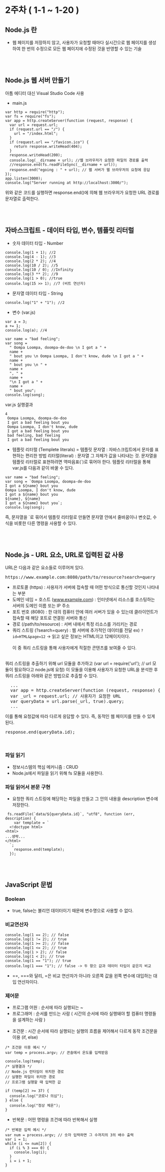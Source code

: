 # 2주차 ( 1-1 ~ 1-20 )

## Node.js 란
- 웹 페이지를 저장하지 않고, 사용자가 요청할 때마다 실시간으로 웹 페이지를 생성하여 한 번의 수정으로 모든 웹 페이지에 수정된 것을 반영할 수 있는 기술

<br><br>
## Node.js 웹 서버 만들기 
아톰 에디터 대신 Visual Studio Code 사용
- main.js
```
var http = require("http");
var fs = require("fs");
var app = http.createServer(function (request, response) {
  var url = request.url;
  if (request.url == "/") {
    url = "/index.html";
  }
  if (request.url == "/favicon.ico") {
    return response.writeHead(404);
  }
  response.writeHead(200);
  console.log(__dirname + url); //웹 브라우저가 요청한 파일의 경로를 출력
  //response.end(fs.readFileSync(__dirname + url));
  response.end("egoing : " + url); // 웹 서버가 웹 브라우저의 요청에 응답
});
app.listen(3000);
console.log("Server running at http://localhost:3000/");
```
위와 같은 코드를 실행하면 response.end()에 의해 웹 브라우저가 요청한 URL 경로를 문자열로 출력한다.

<br><br>
## 자바스크립트 - 데이터 타입, 변수, 템플릿 리터럴
- 숫자 데이터 타입 - Number
```
console.log(1 + 1); //2
console.log(4 - 1); //3
console.log(2 * 2); //4
console.log(10 / 2); //5
console.log(10 / 0); //Infinity
console.log(3 ** 2); //9
console.log(1 > 0); //true
console.log(15 >> 1); //7 (비트 연산자)
```
- 문자열 데이터 타입 - String
```
console.log("1" + "1"); //2
```
- 변수 (var.js)
```
var a = 3;
a += 1;
console.log(a); //4

var name = "bad feeling";
var song =
  " Oompa Loompa, doompa-de-doo \n I got a " +
  name +
  " bout you \n Oompa Loompa, I don't know, dude \n I got a " +
  name +
  " bout you \n " +
  name +
  ", " +
  name +
  "\n I got a " +
  name +
  " bout you";
console.log(song);
```
var.js 실행결과
```
4
 Oompa Loompa, doompa-de-doo 
 I got a bad feeling bout you
 Oompa Loompa, I don't know, dude
 I got a bad feeling bout you
 bad feeling, bad feeling
 I got a bad feeling bout you
```
- 템플릿 리터럴 (Templete literals) = 템플릿 문자열 : 자바스크립트에서 문자를 표현하는 편리한 방법
리터럴(literal) : 문자열 그 자체가 값을 나타내는 것. 문자열을 템플릿 리터럴로 표현하려면 역따음표(`)로 묶어야 한다.
템플릿 리터럴을 통해 var.js를 다음과 같이 바꿀 수 있다.
```
var name = "bad feeling";
var song = `Oompa Loompa, doompa-de-doo
I got a ${name} bout you
Oompa Loompa, I don't know, dude
I got a ${name} bout you 
${name}, ${name}
I got a ${name} bout you`;
console.log(song);
```
즉, 문자열을 `로 묶어서 템플릿 리터럴로 만들면 문자열 안에서 줄바꿈이나 변숫값, 수식을 비롯한 다른 명령을 사용할 수 있다.

<br><br>
## Node.js - URL 요소, URL로 입력된 값 사용
URL은 다음과 같은 요소들로 이루어져 있다.  
<pre>https://www.example.com:8080/path/to/resource?search=query</pre>
- 프로토콜 (https) : 사용자가 서버에 접속할 때 어떤 방식으로 통신할 것인지 나타내는 부분
- 도메인 네임 = 호스트 (www.example.com) : 인터넷에서 리소스를 호스팅하는 서버의 도메인 이름 또는 IP 주소
- 포트 번호 (8080) : 한 대의 컴퓨터 안에 여러 서버가 있을 수 있는데 클라이언트가 접속할 때 해당 포트로 연결된 서버와 통신
- 경로 (/path/to/resource) : 서버 내에서 특정 리소스를 가리키는 경로
- 쿼리 스트링 (?search=query) : 웹 서버에 추가적인 데이터를 전달
ex) ```?id=HTML&page=12``` -> 읽고 싶은 정보는 HTML이고 12페이지이다. <br><br>
이 중 쿼리 스트링을 통해 사용자에게 적절한 콘텐츠를 보여줄 수 있다.

<br>
쿼리 스트링을 추출하기 위해 url 모듈을 추가하고 (var url = require('url'); // url 모듈이 필요하다고 node.js에 요청)  
이 모듈을 이용해 사용자가 요청한 URL을 분석한 후 쿼리 스트링을 아래와 같은 방법으로 추출할 수 있다.
<pre>
  ...
  var app = http.createServer(function (request, response) {
  var _url = request.url; // 사용자가 요청한 URL
  var queryData = url.parse(_url, true).query;
  ...
</pre>


이를 통해 요청값에 따라 다르게 응답할 수 있다. 즉, 동적인 웹 페이지를 만들 수 있게 된다.
<pre>response.end(queryData.id); </pre>  
<br>

### 파일 읽기
- 정보시스템의 핵심 메커니즘 : CRUD
- Node.js에서 파일을 읽기 위해 fs 모듈을 사용한다.

### 파일 읽어서 본문 구현
- 요청한 쿼리 스트링에 해당하는 파일을 만들고 그 안의 내용을 description 변수에 저장한다.
```
 fs.readFile(`data/${queryData.id}`, "utf8", function (err, description) {
    var template = `
  <!doctype html> 
<html>
...생략...
</html>
  `;
    response.end(template);
  });
```


<br><br>
## JavaScript 문법
### Boolean
- true, false는 불리언 데이터이기 때문에 변수명으로 사용할 수 없다.
### 비교연산자
```
console.log(1 == 2); // false
console.log(1 != 2); // true
console.log(1 >= 2); // false
console.log(1 <= 2); // true
console.log(1 > 2); // false
console.log(1 < 2); // true
console.log(1 == "1"); // true
console.log(1 === "1"); // false -> 두 항으 값과 데이터 타입이 같은지 비교
```
- ==, ===와 달리, =은 비교 연산자가 아니라 오른쪽 값을 왼쪽 변수에 대입하는 대입 연산자이다.
### 제어문
- 프로그램 어원 : 순서에 따라 실행되는 ~
- 프로그래머 : 순서를 만드는 사람 ( 시간의 순서에 따라 실행돼야 할 컴퓨터 명령들을 설계하는 사람 ) <br><br>
- 조건문 : 시간 순서에 따라 실행되는 실행의 흐름을 제어해서 다르게 동작
조건문을 이용 (if, else)
```
/* 조건문 이용 예시 */
var temp = process.argv; // 콘솔에서 온도를 입력받음

console.log(temp);
/* 실행결과 */
// Node.js 런타임이 위치한 경로
// 실행한 파일이 위치한 경로
// 프로그램 실행할 때 입력한 값

if (temp[2] >= 37) {
  console.log("코로나 의심");
} else {
  console.log("정상 체온");
}

```

- 반복문 : 어떤 명령을 조건에 따라 반복해서 실행
```
/* 반복문 입력 예시 */
var num = process.argv; // 숫자 입력하면 그 수까지의 3의 배수 출력
var i = 1;
while (i <= num[2]) {
  if (i % 3 === 0) {
    console.log(i);
  }
  i = i + 1;
}
```



  
